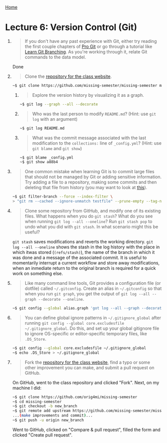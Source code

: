 [Home](README.md)

# Lecture 6: Version Control (Git) 

1. > If you don't have any past experience with Git, either try reading the first
   > couple chapters of [Pro Git](https://git-scm.com/book/en/v2) or go through a
   > tutorial like [Learn Git Branching](https://learngitbranching.js.org/). As
   > you're working through it, relate Git commands to the data model.
   
   Done
   
1. > Clone the [repository for the class website](https://github.com/missing-semester/missing-semester).
   
   ```bash
   ~$ git clone https://github.com/missing-semester/missing-semester missing-semester
   ```
   
    1. > Explore the version history by visualizing it as a graph.
       ```bash
       ~$ git log --graph --all --decorate
       ```

    1. > Who was the last person to modify `README.md`? (Hint: use `git log` with
       > an argument)
       
       ```bash
       ~$ git log README.md
       ```
	 
    1. > What was the commit message associated with the last modification to the
       > `collections:` line of `_config.yml`? (Hint: use `git blame` and `git
       > show`)
       
       ```bash
       ~$ git blame _config.yml
       ~$ git show a88b4
       ```
       
1. > One common mistake when learning Git is to commit large files that should
   >  not be managed by Git or adding sensitive information. Try adding a file to
   >  a repository, making some commits and then deleting that file from history
   >  (you may want to look at
   >  [this](https://help.github.com/articles/removing-sensitive-data-from-a-repository/)).
   
   ```bash
   ~$ git filter-branch --force --index-filter \
   > "git rm --cached --ignore-unmatch testfile" --prune-empty --tag-name-filter cat -- --all
   ```
   
1. >  Clone some repository from GitHub, and modify one of its existing files.
   >  What happens when you do `git stash`? What do you see when running `git log
   >  --all --oneline`? Run `git stash pop` to undo what you did with `git stash`.
   >  In what scenario might this be useful?
   
   `git stash` saves modifications and reverts the working directory. `git log --all --oneline` 
   shows the stash in the log history with the place in which itwas stored (`(refs/stash)`), 
   the name of the branch in which it was done and a message of the associated commit. It is useful 
   to momentarily interrupt a current workflow and store away modifications, when an inmediate return 
   to the original branch is required for a quick work on something else.
   
1. >  Like many command line tools, Git provides a configuration file (or dotfile)
   >  called `~/.gitconfig`. Create an alias in `~/.gitconfig` so that when you
   >  run `git graph`, you get the output of `git log --all --graph --decorate
   >  --oneline`.
   
   ```bash
   ~$ git config --global alias.graph 'got log --all --graph --decorate --oneline
   ```
   
1. >  You can define global ignore patterns in `~/.gitignore_global` after running
   >  `git config --global core.excludesfile ~/.gitignore_global`. Do this, and
   >  set up your global gitignore file to ignore OS-specific or editor-specific
   >  temporary files, like `.DS_Store`. 
   
   ```bash
   ~$ git config --global core.excludesfile ~/.gitignore_global
   ~$ echo .DS_Store > ~/.gitignore_global
   ```
   
1. >  Fork the [repository for the class
   >  website](https://github.com/missing-semester/missing-semester), find a typo
   >  or some other improvement you can make, and submit a pull request on GitHub.
   
   On GitHub, went to the class repository and clicked "Fork". Next, on my machine I did:
   ```bash
   ~$ git clone https://github.com/orig4mi/missing-semester
   ~$ cd missing-semester
   ~$ git checkout -b new_branch
   ~$ git remote add upstream https://github.com/missing-semester/missing-semester
   ...(make improvements and commit)...
   ~$ git push -u origin new_branch
   ```
   
   Went to GitHub, clicked on "Compare & pull request", filled the form and clicked "Create pull request".
